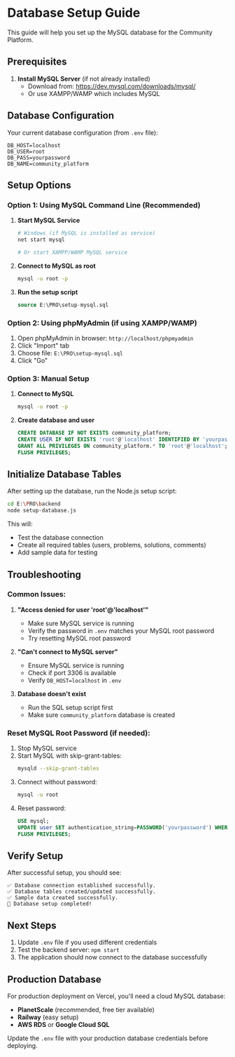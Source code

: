 # Database Setup Guide

This guide will help you set up the MySQL database for the Community Platform.

## Prerequisites

1. **Install MySQL Server** (if not already installed)
   - Download from: https://dev.mysql.com/downloads/mysql/
   - Or use XAMPP/WAMP which includes MySQL

## Database Configuration

Your current database configuration (from `.env` file):
```
DB_HOST=localhost
DB_USER=root
DB_PASS=yourpassword
DB_NAME=community_platform
```

## Setup Options

### Option 1: Using MySQL Command Line (Recommended)

1. **Start MySQL Service**
   ```bash
   # Windows (if MySQL is installed as service)
   net start mysql
   
   # Or start XAMPP/WAMP MySQL service
   ```

2. **Connect to MySQL as root**
   ```bash
   mysql -u root -p
   ```

3. **Run the setup script**
   ```sql
   source E:\PRO\setup-mysql.sql
   ```

### Option 2: Using phpMyAdmin (if using XAMPP/WAMP)

1. Open phpMyAdmin in browser: `http://localhost/phpmyadmin`
2. Click "Import" tab
3. Choose file: `E:\PRO\setup-mysql.sql`
4. Click "Go"

### Option 3: Manual Setup

1. **Connect to MySQL**
   ```bash
   mysql -u root -p
   ```

2. **Create database and user**
   ```sql
   CREATE DATABASE IF NOT EXISTS community_platform;
   CREATE USER IF NOT EXISTS 'root'@'localhost' IDENTIFIED BY 'yourpassword';
   GRANT ALL PRIVILEGES ON community_platform.* TO 'root'@'localhost';
   FLUSH PRIVILEGES;
   ```

## Initialize Database Tables

After setting up the database, run the Node.js setup script:

```bash
cd E:\PRO\backend
node setup-database.js
```

This will:
- Test the database connection
- Create all required tables (users, problems, solutions, comments)
- Add sample data for testing

## Troubleshooting

### Common Issues:

1. **"Access denied for user 'root'@'localhost'"**
   - Make sure MySQL service is running
   - Verify the password in `.env` matches your MySQL root password
   - Try resetting MySQL root password

2. **"Can't connect to MySQL server"**
   - Ensure MySQL service is running
   - Check if port 3306 is available
   - Verify `DB_HOST=localhost` in `.env`

3. **Database doesn't exist**
   - Run the SQL setup script first
   - Make sure `community_platform` database is created

### Reset MySQL Root Password (if needed):

1. Stop MySQL service
2. Start MySQL with skip-grant-tables:
   ```bash
   mysqld --skip-grant-tables
   ```
3. Connect without password:
   ```bash
   mysql -u root
   ```
4. Reset password:
   ```sql
   USE mysql;
   UPDATE user SET authentication_string=PASSWORD('yourpassword') WHERE User='root';
   FLUSH PRIVILEGES;
   ```

## Verify Setup

After successful setup, you should see:
```
✅ Database connection established successfully.
✅ Database tables created/updated successfully.
✅ Sample data created successfully.
🎉 Database setup completed!
```

## Next Steps

1. Update `.env` file if you used different credentials
2. Test the backend server: `npm start`
3. The application should now connect to the database successfully

## Production Database

For production deployment on Vercel, you'll need a cloud MySQL database:
- **PlanetScale** (recommended, free tier available)
- **Railway** (easy setup)
- **AWS RDS** or **Google Cloud SQL**

Update the `.env` file with your production database credentials before deploying.